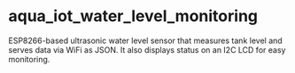# aqua_iot_water_level_monitoring
ESP8266-based ultrasonic water level sensor that measures tank level and serves data via WiFi as JSON. It also displays status on an I2C LCD for easy monitoring.

